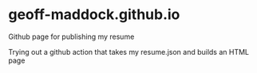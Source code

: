 # geoff-maddock.github.io
Github page for publishing my resume

Trying out a github action that takes my resume.json and builds an HTML page

